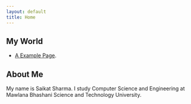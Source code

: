 ```yaml
---
layout: default
title: Home
---
```


## My World

* [A Example Page](./pages/another-page.html).


## About Me
My name is Saikat Sharma. I study Computer Science and Engineering at Mawlana Bhashani Science and Technology University.
